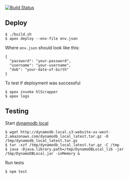 [![Build Status](https://travis-ci.org/lukasz-kaniowski/finance-monkey.svg?branch=master)](https://travis-ci.org/lukasz-kaniowski/finance-monkey)

## Deploy

    $ ./build.sh
    $ apex deploy --env-file env.json
    
Where `env.json` should look like this:

    {
      "password": "your-password",
      "username": "your-username",
      "dob": "your-date-of-birth"
    }
    
To test if deployment was successful

    $ apex invoke hlScrapper
    $ apex logs
    
## Testing

Start [dynamodb local][dynamodb local]

    $ wget http://dynamodb-local.s3-website-us-west-2.amazonaws.com/dynamodb_local_latest.tar.gz -O /tmp/dynamodb_local_latest.tar.gz
    $ tar -xzf /tmp/dynamodb_local_latest.tar.gz -C /tmp
    $ java -Djava.library.path=/tmp/DynamoDBLocal_lib -jar /tmp/DynamoDBLocal.jar -inMemory &
    
Run tests
    
    $ npm test

[dynamodb local]: https://aws.amazon.com/blogs/aws/dynamodb-local-for-desktop-development/
